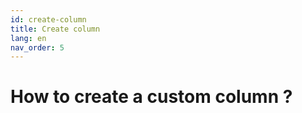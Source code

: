 ```yaml
---
id: create-column
title: Create column
lang: en
nav_order: 5
---
```


# How to create a custom column ?

